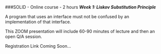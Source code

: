 ###SOLID - Online course - 2 hours
***Week 1:  Liskov Substitution Principle***

A program that uses an interface must not be confused by an implementation of that interface.

This ZOOM presentation
will include 60-90 minutes of lecture and then an open Q/A session.  


Registration Link Coming Soon...
